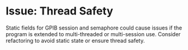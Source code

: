# Issue: Thread Safety

Static fields for GPIB session and semaphore could cause issues if the program is extended to multi-threaded or multi-session use. Consider refactoring to avoid static state or ensure thread safety.
